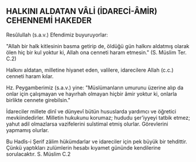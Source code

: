 ## HALKINI ALDATAN VÂLİ (İDARECİ-ÂMİR) CEHENNEMİ HAKEDER

Resûlullah (s.a.v.) Efendimiz buyuruyorlar:

"Allah bir halk kitlesinin basma getirip de, öl­düğü gün halkını aldatmış olarak ölen hiç bir kul yoktur ki, Allah ona cenneti haram etmesin." (S. Müslim Ter. C.2)

Halkını aldatan, milletine hiyanet eden, valile­re, idarecilere Allah (c.c.) cenneti haram kılar.

Hz. Peygamberimiz (s.a.v.) yine: "Müslüman­ların umurunu üzerine alıp da onlar için çalışma­yan ve hayırhah olmayan hiçbir âmir yoktur ki, onlarla birlikte cennete girebilsin."

İdareciler millete dinî ve dünyevî bütün hu­suslarda yardımcı ve öğretici mevkiindedirler. Milletin hukukunu korumaz; hududu şer'iyyeyi tatbik etmez; yahut adil olmazlarsa vazifelerini suîstimal etmiş olurlar. Görevlerini yapmamış olurlar.

Bu Hadîs-i Şerif zâlim hükümdarlar ve idareci­ler için pek büyük bir tehdittir. Çünkü yaptıkları zulümlerin hesabı kıyamet gününde kendilerine sorulacaktır. S. Müslim C.2
